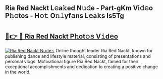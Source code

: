 ## Ria Red Nackt L𝚎a𝚔ed N𝚞𝚍e - Part-gKm Vi𝚍𝚎o P𝚑𝚘tos - H𝚘𝚝 O𝚗𝚕yf𝚊ns L𝚎a𝚔s Is5Tg

# <h2><a href="http://kf328qh.oniu.top/?m=Ria+Red+Nackt">🔗👉 🔴 Ria Red Nackt P𝚑ot𝚘𝚜 V𝚒d𝚎o</a></h2>

[![Ria Red Nackt Nu𝚍e𝚜](https://i.imgur.com/0qMVB7G.gif)](http://kf328qh.oniu.top/?m=Ria+Red+Nackt)
Online thought leader Ria Red Nackt, known for publishing dance and lifestyle material, consisting of presentations and personal vlogs. Motivational figure Ria Red Nackt, famed for their exceptional accomplishments and dedication to creating a positive change in the world.  
